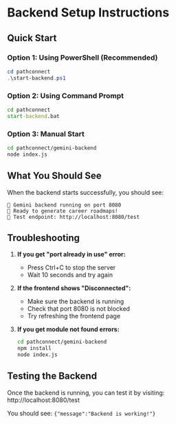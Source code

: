 # Backend Setup Instructions

## Quick Start

### Option 1: Using PowerShell (Recommended)
```powershell
cd pathconnect
.\start-backend.ps1
```

### Option 2: Using Command Prompt
```cmd
cd pathconnect
start-backend.bat
```

### Option 3: Manual Start
```bash
cd pathconnect/gemini-backend
node index.js
```

## What You Should See
When the backend starts successfully, you should see:
```
🚀 Gemini backend running on port 8080
📡 Ready to generate career roadmaps!
🔗 Test endpoint: http://localhost:8080/test
```

## Troubleshooting

1. **If you get "port already in use" error:**
   - Press Ctrl+C to stop the server
   - Wait 10 seconds and try again

2. **If the frontend shows "Disconnected":**
   - Make sure the backend is running
   - Check that port 8080 is not blocked
   - Try refreshing the frontend page

3. **If you get module not found errors:**
   ```bash
   cd pathconnect/gemini-backend
   npm install
   node index.js
   ```

## Testing the Backend
Once the backend is running, you can test it by visiting:
http://localhost:8080/test

You should see: `{"message":"Backend is working!"}` 